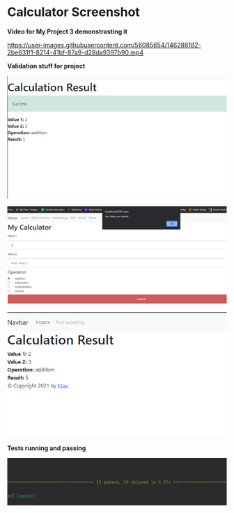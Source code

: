# Calculator Screenshot

**Video for My Project 3 demonstrasting it**

https://user-images.githubusercontent.com/56085654/146288182-2be631f1-8214-41bf-87a9-d28da9397b90.mp4

**Validation stuff for project**

![Screenshot](Screenshot%20(134).png)

![Screenshot](Screenshot%20(136).png)

![Screenshot](Screenshot%20(132).png)

**Tests running and passing**

![Screenshot](Screenshot%20(146).png)

